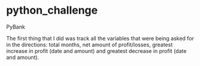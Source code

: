 # python_challenge
PyBank


The first thing that I did was track all the variables that were being asked for in the directions: total months, net amount of profit/losses, greatest increase in profit (date and amount) and greatest decrease in profit (date and amount).
